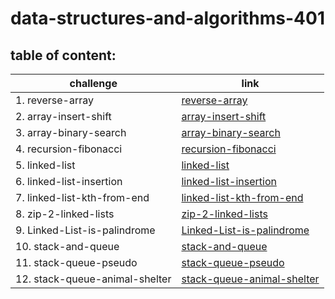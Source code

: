 # data-structures-and-algorithms-401

## table of content:

|challenge|link|
|---------|----|
|1. reverse-array|[reverse-array](https://github.com/AbrarAlzubaidi/data-structures-and-algorithms-401/tree/array-reverse/reverse-array)|
|2. array-insert-shift|[array-insert-shift](https://github.com/AbrarAlzubaidi/data-structures-and-algorithms-401/blob/main/array-insert-shift/README.md)|
|3. array-binary-search|[array-binary-search](https://github.com/AbrarAlzubaidi/data-structures-and-algorithms-401/blob/main/array-binary-search/README.md)|
|4. recursion-fibonacci|[recursion-fibonacci](https://docs.google.com/spreadsheets/d/1GPOfKc3BErdy5NJV9e3PIBJfuauLW1f0OnepQjQAKN8/edit?usp=sharing)|
|5. linked-list|[linked-list](https://github.com/AbrarAlzubaidi/data-structures-and-algorithms-401/blob/linked-list/linked-list/README.md)|
|6. linked-list-insertion|[linked-list-insertion](https://github.com/AbrarAlzubaidi/data-structures-and-algorithms-401/blob/main/linked-list-insertions/README.md)|
|7. linked-list-kth-from-end|[linked-list-kth-from-end](https://github.com/AbrarAlzubaidi/data-structures-and-algorithms-401/blob/main/linked-list-insertions/README.md)|
|8. zip-2-linked-lists|[zip-2-linked-lists](https://github.com/AbrarAlzubaidi/data-structures-and-algorithms-401/blob/main/linked-list-insertions/README.md)
|9. Linked-List-is-palindrome|[Linked-List-is-palindrome](https://docs.google.com/spreadsheets/d/18nntyjs1zESQQM30WrMSb0Mb_5biCjU301Y1TynbkqY/edit?usp=sharing)
|10. stack-and-queue|[stack-and-queue](https://github.com/AbrarAlzubaidi/data-structures-and-algorithms-401/blob/main/stack-and-queue/README.md)
|11. stack-queue-pseudo|[stack-queue-pseudo](https://github.com/AbrarAlzubaidi/data-structures-and-algorithms-401/blob/main/stack-and-queue/README.md)
|12. stack-queue-animal-shelter|[stack-queue-animal-shelter](https://github.com/AbrarAlzubaidi/data-structures-and-algorithms-401/blob/main/stack-and-queue/animalshelter/README.md)
